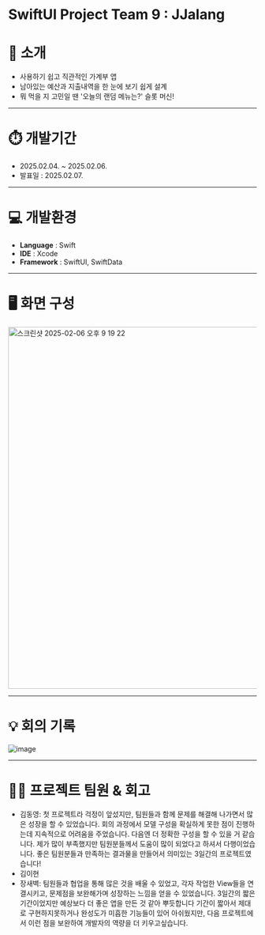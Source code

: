 # SwiftUI Project Team 9 : JJalang

# **📝 소개**

- 사용하기 쉽고 직관적인 가계부 앱
- 남아있는 예산과 지출내역을 한 눈에 보기 쉽게 설계
- 뭐 먹을 지 고민일 땐 '오늘의 랜덤 메뉴는?' 슬롯 머신!
---

# **⏱️ 개발기간**

- 2025.02.04. ~ 2025.02.06.
- 발표일 : 2025.02.07.

---

# **💻  개발환경**

- **Language** : Swift
- **IDE** : Xcode
- **Framework** : SwiftUI, SwiftData

---

# **🖥️ 화면 구성**

<img width="732" alt="스크린샷 2025-02-06 오후 9 19 22" src="https://github.com/user-attachments/assets/3be48b46-eee8-4cbb-a33a-7d68130e2e9c" />

---

# **💡 회의 기록**

![image](https://github.com/user-attachments/assets/23cbadba-8f2f-4d3e-a996-aa1851b9fd8e)


---

# **🧑‍💻 프로젝트 팀원 & 회고**

- 김동영: 첫 프로젝트라 걱정이 앞섰지만, 팀원들과 함께 문제를 해결해 나가면서 많은 성장을 할 수 있었습니다. 회의 과정에서 모델 구성을 확실하게 못한 점이 진행하는데 지속적으로 어려움을 주었습니다. 다음엔 더 정확한 구성을 할 수 있을 거 같습니다. 제가 많이 부족했지만 팀원분들께서 도움이 많이 되었다고 하셔서 다행이었습니다. 좋은 팀원분들과 만족하는 결과물을 만들어서 의미있는 3일간의 프로젝트였습니다!
- 김이현
- 장새벽: 팀원들과 협업을 통해 많은 것을 배울 수 있었고, 각자 작업한 View들을 연결시키고, 문제점을 보완해가며 성장하는 느낌을 얻을 수 있었습니다. 3일간의 짧은 기간이었지만 예상보다 더 좋은 앱을 만든 것 같아 뿌듯합니다 기간이 짧아서 제대로 구현하지못하거나 완성도가 미흡한 기능들이 있어 아쉬웠지만, 다음 프로젝트에서 이런 점을 보완하여 개발자의 역량을 더 키우고싶습니다.
